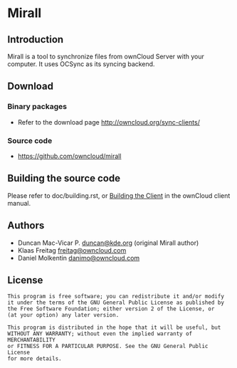 # Mirall

## Introduction

Mirall is a tool to synchronize files from ownCloud Server with your computer.
It uses OCSync as its syncing backend.

## Download

### Binary packages

* Refer to the download page http://owncloud.org/sync-clients/

### Source code

* https://github.com/owncloud/mirall

## Building the source code

Please refer to doc/building.rst, or
[Building the Client](http://doc.owncloud.org/desktop/1.5/building.html)
in the ownCloud client manual.

## Authors

* Duncan Mac-Vicar P. <duncan@kde.org> (original Mirall author)
* Klaas Freitag <freitag@owncloud.com>
* Daniel Molkentin <danimo@owncloud.com>

## License

    This program is free software; you can redistribute it and/or modify
    it under the terms of the GNU General Public License as published by
    the Free Software Foundation; either version 2 of the License, or
    (at your option) any later version.

    This program is distributed in the hope that it will be useful, but
    WITHOUT ANY WARRANTY; without even the implied warranty of MERCHANTABILITY
    or FITNESS FOR A PARTICULAR PURPOSE. See the GNU General Public License
    for more details.


